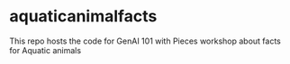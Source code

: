 # aquaticanimalfacts
This repo hosts the code for GenAI 101 with Pieces workshop about facts for Aquatic animals
